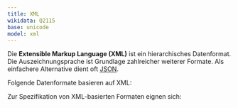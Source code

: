 ```yaml
---
title: XML
wikidata: Q2115
base: unicode
model: xml
---
```


Die **Extensible Markup Language (XML)** ist ein hierarchisches Datenformat.
Die Auszeichnungsprache ist Grundlage zahlreicher weiterer Formate.  Als
einfachere Alternative dient oft [JSON](json).

Folgende Datenformate basieren auf XML:

<list-formats base="xml"/>

Zur Spezifikation von XML-basierten Formaten eignen sich:

<list-formats for="xml"/>

